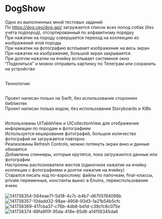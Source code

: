 # DogShow

Одно из выполненных мной тестовых заданий</br>
По https://dog.ceo/dog-api/ загружается список всех попод собак (без учёта подпород), отсортированный по алфавитному порядку</br>
При нажатии на породу совершается переход на коллекцию из изображений этой породы</br>
При нажатии на фотографию всплывает изображение на весь экран</br>
При нажатии на изображение, большой экран закрывается.</br>
При долгом нажатии на ячейку всплывает системное окно "Поделиться" и можно отправить картинку по Телеграм или сохранить на устройство</br></br>


Технологии:</br></br>


Проект написан только на Swift, без использования сторонних библиотек</br>
Проект написан только кодом, без использования Storyboards и XIBs</br></br>


Использованы UITableView и UICollectionView для отображения информации по породам и фотографиям</br>
Используется кеширование фотографий, большое количество фотографий не загружается повторно</br>
Реализованы Refresh Controls, можно потянуть экран вниз и данные обновятся</br>
Добавлены спиннеры, которые крутятся, пока загружаются данные или фотографии</br>
Настроены распознователи жестов (одиночное нажатие на ячейку коллекции с фотографиями и долгое нажатие на ячейку)</br>
Старался писать код по-взрослому: файлы по папочкам, final-классы, private переменные, константы вынес в Enums, переиспользование ячеек</br></br>![141738354-564eae71-5d18-4c7c-b4b7-d6705194098b](https://user-images.githubusercontent.com/90684635/142833635-54e840d1-475a-449f-8447-213c2bb3fa53.PNG)
![141738357-10dadd32-98ae-4908-93d3-1a21b54b5cfc](https://user-images.githubusercontent.com/90684635/142833642-e2a1b185-a6d9-47e2-8005-8a4723b6ab7d.PNG)
![141738369-417cba37-c76b-4db8-bd1d-c39cfc8c075e](https://user-images.githubusercontent.com/90684635/142833662-0ed28209-a315-4cc6-99b2-0d160866cced.PNG)
![141738374-88fa9f0f-95da-418e-85d8-a14f56345da6](https://user-images.githubusercontent.com/90684635/142833670-7393508e-daf4-4a6f-b01f-ee5b45562a57.PNG)
